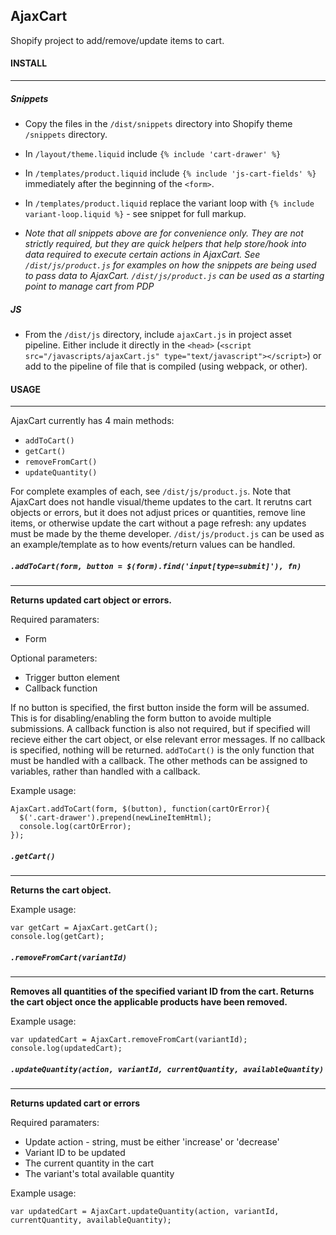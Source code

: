 ## AjaxCart

Shopify project to add/remove/update items to cart.

#### INSTALL
---
##### Snippets

* Copy the files in the `/dist/snippets` directory into Shopify theme `/snippets` directory.

* In `/layout/theme.liquid` include `{% include 'cart-drawer' %}`

* In `/templates/product.liquid` include `{% include 'js-cart-fields' %}` immediately after the beginning of the `<form>`.

* In `/templates/product.liquid` replace the variant loop with `{% include variant-loop.liquid %}` - see snippet for full markup. 

* *Note that all snippets above are for convenience only. They are not strictly required, but they are quick helpers that help store/hook into data required to execute certain actions in AjaxCart. See `/dist/js/product.js` for examples on how the snippets are being used to pass data to AjaxCart. `/dist/js/product.js` can be used as a starting point to manage cart from PDP*

##### JS

* From the `/dist/js` directory, include `ajaxCart.js` in project asset pipeline. Either include it directly in the `<head>` (`<script src="/javascripts/ajaxCart.js" type="text/javascript"></script>`) or add to the pipeline of file that is compiled (using webpack, or other).


#### USAGE
---

AjaxCart currently has 4 main methods:

* `addToCart()`
* `getCart()`
* `removeFromCart()`
* `updateQuantity()`

For complete examples of each, see `/dist/js/product.js`. Note that AjaxCart does not handle visual/theme updates to the cart. It rerutns cart objects or errors, but it does not adjust prices or quantities, remove line items, or otherwise update the cart without a page refresh: any updates must be made by the theme developer. `/dist/js/product.js` can be used as an example/template as to how events/return values can be handled.

##### `.addToCart(form, button = $(form).find('input[type=submit]'), fn)`
---

**Returns updated cart object or errors.**

Required paramaters:
* Form

Optional parameters:
* Trigger button element
* Callback function

If no button is specified, the first button inside the form will be assumed. This is for disabling/enabling the form button to avoide multiple submissions. A callback function is also not required, but if specified will recieve either the cart object, or else relevant error messages. If no callback is specified, nothing will be returned. `addToCart()` is the only function that must be handled with a callback. The other methods can be assigned to variables, rather than handled with a callback.

Example usage:
```
AjaxCart.addToCart(form, $(button), function(cartOrError){
  $('.cart-drawer').prepend(newLineItemHtml);
  console.log(cartOrError);
});
```


##### `.getCart()`
---

**Returns the cart object.**

Example usage:
```
var getCart = AjaxCart.getCart();
console.log(getCart);
```


##### `.removeFromCart(variantId)`
---

**Removes all quantities of the specified variant ID from the cart. Returns the cart object once the applicable products have been removed.**

Example usage:
```
var updatedCart = AjaxCart.removeFromCart(variantId);
console.log(updatedCart);
```



##### `.updateQuantity(action, variantId, currentQuantity, availableQuantity)`
---

**Returns updated cart or errors**

Required paramaters:
* Update action - string, must be either 'increase' or 'decrease'
* Variant ID to be updated
* The current quantity in the cart
* The variant's total available quantity

Example usage:
```
var updatedCart = AjaxCart.updateQuantity(action, variantId, currentQuantity, availableQuantity);
```




